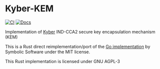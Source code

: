 Kyber-KEM
=========

[![CI](https://img.shields.io/github/actions/workflow/status/parazyd/kyber-kem/ci.yml?branch=master&style=flat-square)](https://github.com/parazyd/kyber-kem/actions)
[![Docs](https://img.shields.io/badge/rust-doc-blue)](https://docs.rs/kyber-kem)

Implementation of [Kyber](https://pq-crystals.org/kyber) IND-CCA2
secure key encapsulation mechanism (KEM)

This is a Rust direct reimplementation/port of the
[Go implementation](https://pq-crystals.org/kyber) by
Symbolic Software under the MIT license.

This Rust implementation is licensed under GNU AGPL-3

